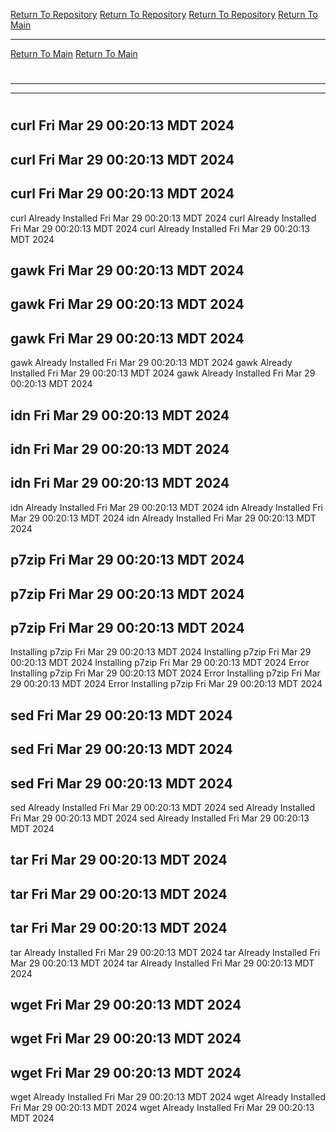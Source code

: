 [Return To Repository](https://github.com/DigitalWarrior/piholeparser/)
[Return To Repository](https://github.com/DigitalWarrior/piholeparser/)
[Return To Repository](https://github.com/DigitalWarrior/piholeparser/)
[Return To Main](https://github.com/DigitalWarrior/piholeparser/blob/master/RecentRunLogs/Mainlog.md)
____________________________________
[Return To Main](https://github.com/DigitalWarrior/piholeparser/blob/master/RecentRunLogs/Mainlog.md)
[Return To Main](https://github.com/DigitalWarrior/piholeparser/blob/master/RecentRunLogs/Mainlog.md)
# 
____________________________________
____________________________________
# 
# 
## curl Fri Mar 29 00:20:13 MDT 2024
## curl Fri Mar 29 00:20:13 MDT 2024
## curl Fri Mar 29 00:20:13 MDT 2024
curl Already Installed Fri Mar 29 00:20:13 MDT 2024
curl Already Installed Fri Mar 29 00:20:13 MDT 2024
curl Already Installed Fri Mar 29 00:20:13 MDT 2024
## gawk Fri Mar 29 00:20:13 MDT 2024
## gawk Fri Mar 29 00:20:13 MDT 2024
## gawk Fri Mar 29 00:20:13 MDT 2024
gawk Already Installed Fri Mar 29 00:20:13 MDT 2024
gawk Already Installed Fri Mar 29 00:20:13 MDT 2024
gawk Already Installed Fri Mar 29 00:20:13 MDT 2024
## idn Fri Mar 29 00:20:13 MDT 2024
## idn Fri Mar 29 00:20:13 MDT 2024
## idn Fri Mar 29 00:20:13 MDT 2024
idn Already Installed Fri Mar 29 00:20:13 MDT 2024
idn Already Installed Fri Mar 29 00:20:13 MDT 2024
idn Already Installed Fri Mar 29 00:20:13 MDT 2024
## p7zip Fri Mar 29 00:20:13 MDT 2024
## p7zip Fri Mar 29 00:20:13 MDT 2024
## p7zip Fri Mar 29 00:20:13 MDT 2024
Installing p7zip Fri Mar 29 00:20:13 MDT 2024
Installing p7zip Fri Mar 29 00:20:13 MDT 2024
Installing p7zip Fri Mar 29 00:20:13 MDT 2024
Error Installing p7zip Fri Mar 29 00:20:13 MDT 2024
Error Installing p7zip Fri Mar 29 00:20:13 MDT 2024
Error Installing p7zip Fri Mar 29 00:20:13 MDT 2024
## sed Fri Mar 29 00:20:13 MDT 2024
## sed Fri Mar 29 00:20:13 MDT 2024
## sed Fri Mar 29 00:20:13 MDT 2024
sed Already Installed Fri Mar 29 00:20:13 MDT 2024
sed Already Installed Fri Mar 29 00:20:13 MDT 2024
sed Already Installed Fri Mar 29 00:20:13 MDT 2024
## tar Fri Mar 29 00:20:13 MDT 2024
## tar Fri Mar 29 00:20:13 MDT 2024
## tar Fri Mar 29 00:20:13 MDT 2024
tar Already Installed Fri Mar 29 00:20:13 MDT 2024
tar Already Installed Fri Mar 29 00:20:13 MDT 2024
tar Already Installed Fri Mar 29 00:20:13 MDT 2024
## wget Fri Mar 29 00:20:13 MDT 2024
## wget Fri Mar 29 00:20:13 MDT 2024
## wget Fri Mar 29 00:20:13 MDT 2024
wget Already Installed Fri Mar 29 00:20:13 MDT 2024
wget Already Installed Fri Mar 29 00:20:13 MDT 2024
wget Already Installed Fri Mar 29 00:20:13 MDT 2024
